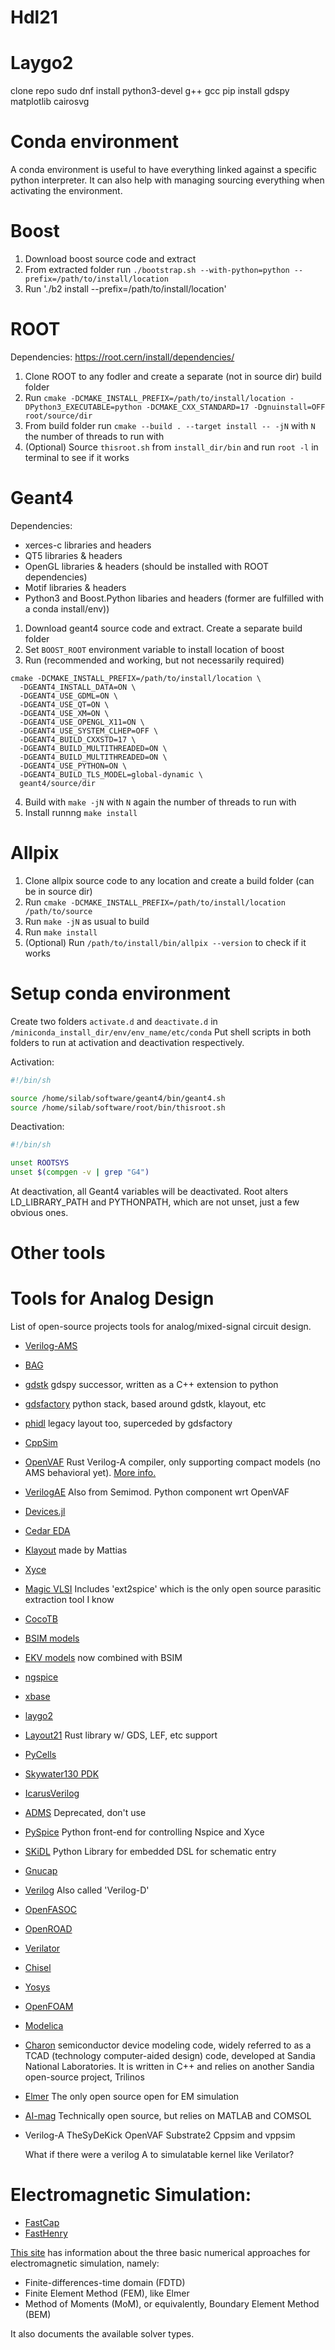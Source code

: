 # Hdl21

# Laygo2
clone repo
sudo dnf install python3-devel g++ gcc
pip install gdspy matplotlib cairosvg

# Conda environment
A conda environment is useful to have everything linked against a specific python interpreter. It can also help with managing sourcing everything when activating the environment.

# Boost
1. Download boost source code and extract
2. From extracted folder run `./bootstrap.sh --with-python=python --prefix=/path/to/install/location`
3. Run './b2 install --prefix=/path/to/install/location'

# ROOT
Dependencies: https://root.cern/install/dependencies/
1. Clone ROOT to any fodler and create a separate (not in source dir) build folder
2. Run `cmake -DCMAKE_INSTALL_PREFIX=/path/to/install/location -DPython3_EXECUTABLE=python -DCMAKE_CXX_STANDARD=17 -Dgnuinstall=OFF root/source/dir`
3. From build folder run `cmake --build . --target install -- -jN` with `N` the number of threads to run with
4. (Optional) Source `thisroot.sh` from `install_dir/bin` and run `root -l` in terminal to see if it works

# Geant4
Dependencies:
- xerces-c libraries and headers
- QT5 libraries & headers
- OpenGL libraries & headers (should be installed with ROOT dependencies)
- Motif libraries & headers
- Python3 and Boost.Python libaries and headers (former are fulfilled with a conda install/env))

1. Download geant4 source code and extract. Create a separate build folder
2. Set `BOOST_ROOT` environment variable to install location of boost
3. Run (recommended and working, but not necessarily required)
```
cmake -DCMAKE_INSTALL_PREFIX=/path/to/install/location \
  -DGEANT4_INSTALL_DATA=ON \
  -DGEANT4_USE_GDML=ON \
  -DGEANT4_USE_QT=ON \
  -DGEANT4_USE_XM=ON \
  -DGEANT4_USE_OPENGL_X11=ON \
  -DGEANT4_USE_SYSTEM_CLHEP=OFF \
  -DGEANT4_BUILD_CXXSTD=17 \
  -DGEANT4_BUILD_MULTITHREADED=ON \
  -DGEANT4_BUILD_MULTITHREADED=ON \
  -DGEANT4_USE_PYTHON=ON \
  -DGEANT4_BUILD_TLS_MODEL=global-dynamic \
  geant4/source/dir
```
4. Build with `make -jN` with `N` again the number of threads to run with
5. Install runnng `make install`

# Allpix
1. Clone allpix source code to any location and create a build folder (can be in source dir)
2. Run `cmake -DCMAKE_INSTALL_PREFIX=/path/to/install/location /path/to/source`
3. Run `make -jN` as usual to build
4. Run `make install`
5. (Optional) Run `/path/to/install/bin/allpix --version` to check if it works

# Setup conda environment
Create two folders `activate.d` and `deactivate.d` in `/miniconda_install_dir/env/env_name/etc/conda`
Put shell scripts in both folders to run at activation and deactivation respectively.

Activation:
```bash
#!/bin/sh

source /home/silab/software/geant4/bin/geant4.sh
source /home/silab/software/root/bin/thisroot.sh
```

Deactivation:
```bash
#!/bin/sh

unset ROOTSYS
unset $(compgen -v | grep "G4")
```
At deactivation, all Geant4 variables will be deactivated. Root alters LD_LIBRARY_PATH and PYTHONPATH, which are not unset, just a few obvious ones.





# Other tools

# Tools for Analog Design

List of open-source projects tools for analog/mixed-signal circuit design.


* [Verilog-AMS](https://verilogams.com/)
* [BAG]()
* [gdstk]() gdspy successor, written as a C++ extension to python
* [gdsfactory](https://gdsfactory.github.io/gdsfactory/) python stack, based around gdstk, klayout, etc
* [phidl](https://github.com/amccaugh/phidl) legacy layout too, superceded by gdsfactory
* [CppSim](https://www.cppsim.com/)
* [OpenVAF](https://openvaf.semimod.de/) Rust Verilog-A compiler, only supporting compact models (no AMS behavioral yet). [More info.](https://www.youtube.com/watch?v=4Cf00ZeueNc)
* [VerilogAE](https://ieeexplore.ieee.org/stamp/stamp.jsp?arnumber=9193978) Also from Semimod. Python component wrt OpenVAF
* [Devices.jl](https://painterqubits.github.io/Devices.jl/)
* [Cedar EDA](https://cedar-eda.com/) 
* [Klayout]() made by Mattias
* [Xyce](https://xyce.sandia.gov/)
* [Magic VLSI]() Includes 'ext2spice' which is the only open source parasitic extraction tool I know
* [CocoTB]()
* [BSIM models]()
* [EKV models]() now combined with BSIM
* [ngspice]()
* [xbase]()
* [laygo2]()
* [Layout21](https://github.com/dan-fritchman/Layout21) Rust library w/ GDS, LEF, etc support
* [PyCells]()
* [Skywater130 PDK]()
* [IcarusVerilog]()
* [ADMS]() Deprecated, don't use
* [PySpice](https://github.com/PySpice-org/PySpice) Python front-end for controlling Nspice and Xyce
* [SKiDL](https://github.com/devbisme/skidl) Python Library for embedded DSL for schematic entry
* [Gnucap](https://www.gnu.org/software/gnucap/gnucap.html)
* [Verilog]() Also called 'Verilog-D'
* [OpenFASOC]()
* [OpenROAD]()
* [Verilator]()
* [Chisel]()
* [Yosys]()
* [OpenFOAM](https://www.openfoam.com/)
* [Modelica](https://en.wikipedia.org/wiki/Modelica)
* [Charon](https://charon.sandia.gov/) semiconductor device modeling code, widely referred to as a TCAD (technology computer-aided design) code, developed at Sandia National Laboratories. It is written in C++ and relies on another Sandia open-source project, Trilinos
* [Elmer](https://www.csc.fi/web/elmer) The only open source open for EM simulation
* [AI-mag](https://github.com/ethz-pes/AI-mag) Technically open source, but relies on MATLAB and COMSOL
* Verilog-A
  TheSyDeKick
  OpenVAF
  Substrate2
  Cppsim and vppsim

  What if there were a verilog A to simulatable kernel like Verilator?

# Electromagnetic Simulation:

* [FastCap](https://github.com/ediloren/FastCap2)
* [FastHenry](https://github.com/ediloren/FastHenry2)

[This site](https://www.matecdev.com/posts/differences-fdtd-fem-mom.html) has information about the three basic numerical approaches for electromagnetic simulation, namely:

* Finite-differences-time domain (FDTD)
* Finite Element Method (FEM), like Elmer
* Method of Moments (MoM), or equivalently, Boundary Element Method (BEM)

It also documents the available solver types.


